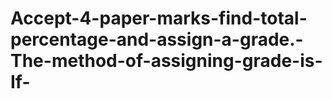 # Accept-4-paper-marks-find-total-percentage-and-assign-a-grade.-The-method-of-assigning-grade-is-If-